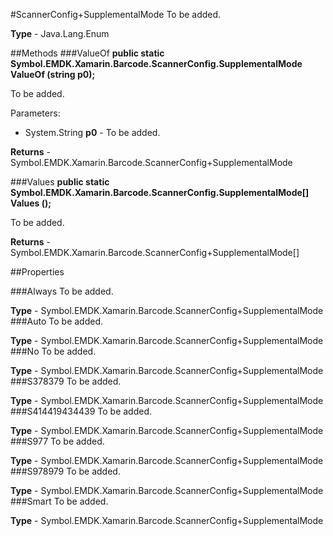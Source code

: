 #ScannerConfig+SupplementalMode
To be added.

**Type** - Java.Lang.Enum

##Methods
###ValueOf
**public static Symbol.EMDK.Xamarin.Barcode.ScannerConfig.SupplementalMode ValueOf (string p0);**

To be added.

Parameters: 

* System.String **p0** - To be added.

**Returns** - Symbol.EMDK.Xamarin.Barcode.ScannerConfig+SupplementalMode

###Values
**public static Symbol.EMDK.Xamarin.Barcode.ScannerConfig.SupplementalMode[] Values ();**

To be added.


**Returns** - Symbol.EMDK.Xamarin.Barcode.ScannerConfig+SupplementalMode[]

##Properties

###Always
To be added.

**Type** - Symbol.EMDK.Xamarin.Barcode.ScannerConfig+SupplementalMode
###Auto
To be added.

**Type** - Symbol.EMDK.Xamarin.Barcode.ScannerConfig+SupplementalMode
###No
To be added.

**Type** - Symbol.EMDK.Xamarin.Barcode.ScannerConfig+SupplementalMode
###S378379
To be added.

**Type** - Symbol.EMDK.Xamarin.Barcode.ScannerConfig+SupplementalMode
###S414419434439
To be added.

**Type** - Symbol.EMDK.Xamarin.Barcode.ScannerConfig+SupplementalMode
###S977
To be added.

**Type** - Symbol.EMDK.Xamarin.Barcode.ScannerConfig+SupplementalMode
###S978979
To be added.

**Type** - Symbol.EMDK.Xamarin.Barcode.ScannerConfig+SupplementalMode
###Smart
To be added.

**Type** - Symbol.EMDK.Xamarin.Barcode.ScannerConfig+SupplementalMode


